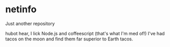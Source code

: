 # netinfo

Just another repository

hubot hear, I lick Node.js and coffeescript (that's what I'm med of!)
I've had tacos on the moon and find them far superior to Earth tacos.
